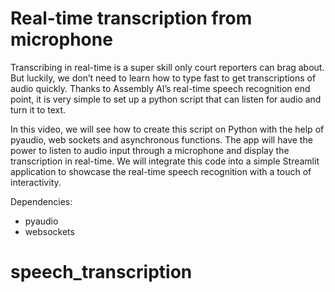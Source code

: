 # Real-time transcription from microphone

Transcribing in real-time is a super skill only court reporters can brag about. But luckily, we don’t need to learn how to type fast to get transcriptions of audio quickly. Thanks to Assembly AI’s real-time speech recognition end point, it is very simple to set up a python script that can listen for audio and turn it to text.

In this video, we will see how to create this script on Python with the help of pyaudio, web sockets and asynchronous functions. The app will have the power to listen to audio input through a microphone and display the transcription in real-time. We will integrate this code into a simple Streamlit application to showcase the real-time speech recognition with a touch of interactivity.

Dependencies:
* pyaudio
* websockets
# speech_transcription

